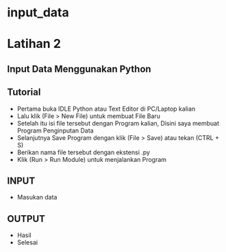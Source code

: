 # input_data
# Latihan 2
## Input Data Menggunakan Python

## Tutorial
- Pertama buka IDLE Python atau Text Editor di PC/Laptop kalian
- Lalu klik (File > New File) untuk membuat File Baru
- Setelah itu isi file tersebut dengan Program kalian, Disini saya membuat Program Penginputan Data
- Selanjutnya Save Program dengan klik (File > Save) atau tekan (CTRL + S)
- Berikan nama file tersebut dengan ekstensi .py
- Klik (Run > Run Module) untuk menjalankan Program
## INPUT
- Masukan data
## OUTPUT
- Hasil
- Selesai
